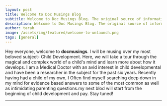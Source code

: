 ```yaml
---
layout: post
title: Welcome to Doc Musings Blog
subtitle: Welcome to Doc Musings Blog. The original source of information.
description: Welcome to Doc Musings Blog. The original source of information.
author: tarab
image: /assets/img/featured/welcome-to-unlaunch.png
tags: [general]
---
```


Hey everyone, welcome to **docmusings**. I will be musing over my most beloved subject- Child Development. Here, we will take a tour through the magical and complex world of a child's mind and learn more about how it develops. I am a Medical Doctor with an avid interest in child developmental and have been a researcher in the subject for the past six years. Recently having had a child of my own, I Often find myself searching deep down in my mind for evidence based answers to some of the most common as well as intimidating parenting questions.my next blod will start from the beginning of child development and pay. Stay tuned!


---



